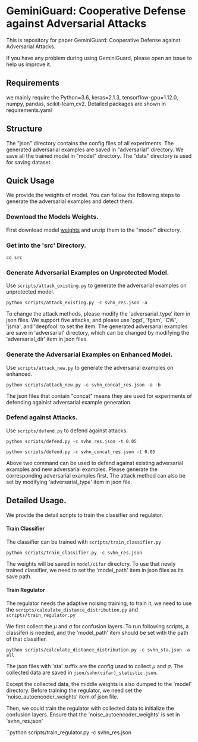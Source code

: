 # GeminiGuard: Cooperative Defense against Adversarial Attacks

This is repository for paper GeminiGuard: Cooperative Defense against Adversarial Attacks.

If you have any problem during using GeminiGuard, please open an issue to help us improve it.

## Requirements
we mainly require the Python=3.6, keras=2.1.3, tensorflow-gpu=1.12.0, numpy, pandas, scikit-learn,cv2.
Detailed packages are shown in requirements.yaml

## Structure
The "json" directory contains the config files of all experiments.
The generated adversarial examples are saved in "adversarial" directory.
We save all the trained model in "model" directory.
The "data" directory is used for saving dataset.


## Quick Usage
We provide the weights of model.
You can follow the following steps to generate the adversarial examples and detect them.

### Download the Models Weights.
First download model [weights](https://github.com/GeminiGuard/GeminiGuard/releases/download/0.1/model.zip) and unzip them to the "model" directory.

### Get into the 'src' Directory.

``cd src``

### Generate Adversarial Examples on Unprotected Model.
Use ``scripts/attack_existing.py`` to generate the adversarial examples on unprotected model.

``python scripts/attack_existing.py -c svhn_res.json -a``

To change the attack methods, please modify the 'adversarial_type' item in json files. We support five attacks, and please use 'pgd', 'fgsm', 'CW', 'jsma', and 'deepfool' to set the item. The generated adversarial examples are save in 'adversarial' directory, which can be changed by modifying the 'adversarial_dir' item in json files.

### Generate the Adversarial Examples on Enhanced Model.
Use ``scripts/attack_new.py`` to generate the adversarial examples on enhanced.

``python scripts/attack_new.py -c svhn_concat_res.json -a -b``

The json files that contain "concat" means they are used for experiments of defending againist adversarial example generation.

### Defend against Attacks.
Use ``scripts/defend.py`` to defend against attacks.

``python scripts/defend.py -c svhn_res.json -t 0.05``

``python scripts/defend.py -c svhn_concat_res.json -t 0.05``

Above two command can be used to defend against existing adversarial examples and new adversarial examples.
Please generate the corresponding adversarial examples first.
The attack method can also be set by modifying 'adversarial_type' item in json file.

## Detailed Usage.
We provide the detail scripts to train the classifier and regulator.

#### Train Classifier
The classifier can be trained with ``scripts/train_classifier.py``

``python scripts/train_classifier.py -c svhn_res.json``

The weights will be saved in ``model/cifar`` directory.
To use that newly trained classifier, we need to set the 'model_path' item in json files as its save path.

#### Train Regulator
The regulator needs the adaptive noising training, to train it, we need to use the ``scripts/calculate_distance_distribution.py`` and ``scripts/train_regulator.py``

We first collect the $\mu$ and $\sigma$ for confusion layers. To run following scripts, a classiferi is needed, and the 'model_path' item should be set with the path of that classifier.

``python scripts/calculate_distance_distribution.py -c svhn_sta.json -a all``

The json files with 'sta' suffix are the config used to collect $\mu$ and $\sigma$.
The collected data are saved in ``json/svhn(cifar)_statistic.json``.

Except the collected data, the middle weights is also dumped to the 'model' directory.
Before training the regulator, we need set the 'noise_autoencoder_weights' item of json file.

Then, we could train the regulator with collected data to initialize the confusion layers. Ensure that the 'noise_autoencoder_weights' is set in 'svhn_res.json'

``python scripts/train_regulator.py -c svhn_res.json 